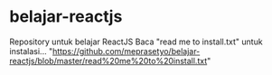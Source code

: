 # belajar-reactjs
Repository untuk belajar ReactJS
Baca "read me to install.txt" untuk instalasi...
"https://github.com/meprasetyo/belajar-reactjs/blob/master/read%20me%20to%20install.txt"
